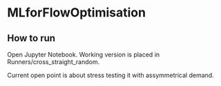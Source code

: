 # MLforFlowOptimisation

## How to run
Open Jupyter Notebook.
Working version is placed in Runners/cross_straight_random.

Current open point is about stress testing it with assymmetrical demand.
